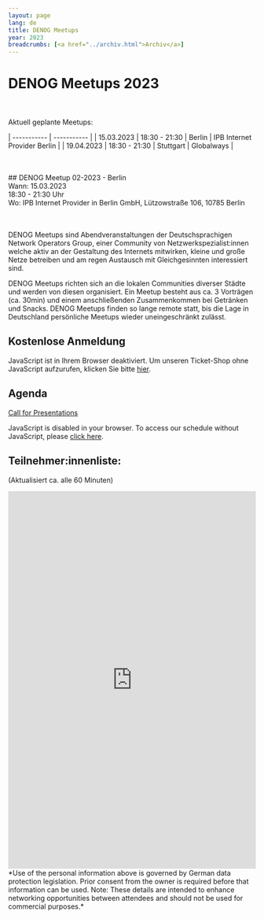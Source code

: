 ```yaml
---
layout: page
lang: de
title: DENOG Meetups
year: 2023
breadcrumbs: [<a href="../archiv.html">Archiv</a>]
---
```


# DENOG Meetups 2023
<br>
<br>
Aktuell geplante Meetups:

| ----------- | ----------- |
| 15.03.2023 | 18:30 - 21:30 | Berlin | IPB Internet Provider Berlin |
| 19.04.2023 | 18:30 - 21:30 | Stuttgart | Globalways |

<br>
<br>
## DENOG Meetup 02-2023 - Berlin<br>
Wann: 15.03.2023<br>
18:30 - 21:30 Uhr<br>
Wo: IPB Internet Provider in Berlin GmbH, Lützowstraße 106, 10785 Berlin<br>
<br>
<br>

DENOG Meetups sind Abendveranstaltungen der Deutschsprachigen Network Operators Group, einer Community von Netzwerkspezialist:innen welche aktiv an der Gestaltung des Internets mitwirken, kleine und große Netze betreiben und am regen Austausch mit Gleichgesinnten interessiert sind.

DENOG Meetups richten sich an die lokalen Communities diverser Städte und werden von diesen organisiert. Ein Meetup besteht aus ca. 3 Vorträgen (ca. 30min) und einem anschließenden Zusammenkommen bei Getränken und Snacks. DENOG Meetups finden so lange remote statt, bis die Lage in Deutschland persönliche Meetups wieder uneingeschränkt zulässt.

## Kostenlose Anmeldung

<pretix-widget event="https://pretix.eu/denog/denogmeetup23-2/"></pretix-widget>
<noscript>
   <div class="pretix-widget">
        <div class="pretix-widget-info-message">
            JavaScript ist in Ihrem Browser deaktiviert. Um unseren Ticket-Shop ohne JavaScript aufzurufen, klicken Sie bitte <a target="_blank" rel="noopener" href="https://pretix.eu/denog/denogmeetup23-2/">hier</a>.
        </div>
    </div>
</noscript>

## Agenda

[Call for Presentations](https://pretalx.com/denog-meetup-2023-02/cfp)

<pretalx-schedule event-url="https://pretalx.com/denog-meetup-2023-02/" locale="de" format="grid" style="--pretalx-clr-primary: #3aa57c"></pretalx-schedule>
<noscript>
   <div class="pretalx-widget">
        <div class="pretalx-widget-info-message">
            JavaScript is disabled in your browser. To access our schedule without JavaScript,
            please <a target="_blank" href="https://pretalx.com/denog-meetup-2023-02/schedule/">click here</a>.
        </div>
    </div>
</noscript>

## Teilnehmer:innenliste:
(Aktualisiert ca. alle 60 Minuten)<br>
<iframe src="https://www.denog.de/pretix-attendeelist/meetup2023_02/" width="100%" height="768" frameborder="0" scrolling="yes" marginheight="0" marginwidth="0" name="Attendeelist" title="DENOG Meetup 2023-02 Attendees">
</iframe>
<br>
*Use of the personal information above is governed by German data protection legislation. Prior consent from the owner is required before that information can be used. Note: These details are intended to enhance networking opportunities between attendees and should not be used for commercial purposes.*

